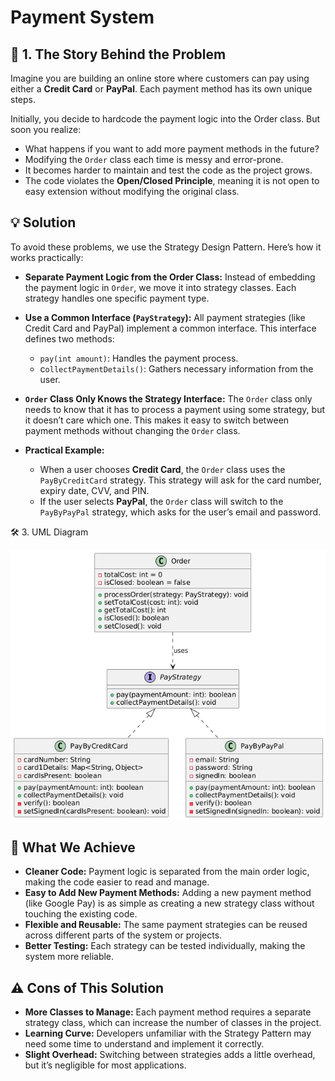 # Payment System

## 📖 1. The Story Behind the Problem
Imagine you are building an online store where customers can pay using either a **Credit Card** or **PayPal**. Each payment method has its own unique steps.

Initially, you decide to hardcode the payment logic into the Order class. But soon you realize:

* What happens if you want to add more payment methods in the future?
* Modifying the `Order` class each time is messy and error-prone.
* It becomes harder to maintain and test the code as the project grows.
* The code violates the **Open/Closed Principle**, meaning it is not open to easy extension without modifying the original class.

## 💡 Solution
To avoid these problems, we use the Strategy Design Pattern. Here’s how it works practically:

* **Separate Payment Logic from the Order Class:**
Instead of embedding the payment logic in `Order`, we move it into strategy classes. Each strategy handles one specific payment type.

* **Use a Common Interface (`PayStrategy`):**
All payment strategies (like Credit Card and PayPal) implement a common interface. This interface defines two methods:

  * `pay(int amount)`: Handles the payment process.
  * c`ollectPaymentDetails()`: Gathers necessary information from the user.
* **`Order` Class Only Knows the Strategy Interface:**
The `Order` class only needs to know that it has to process a payment using some strategy, but it doesn’t care which one. This makes it easy to switch between payment methods without changing the `Order` class.

* **Practical Example:**

  * When a user chooses **Credit Card**, the `Order` class uses the `PayByCreditCard` strategy. This strategy will ask for the card number, expiry date, CVV, and PIN.
  * If the user selects **PayPal**, the `Order` class will switch to the `PayByPayPal` strategy, which asks for the user’s email and password.

🛠️ 3. UML Diagram

![payment uml](uml.png)

## 🎯 What We Achieve
* **Cleaner Code:** Payment logic is separated from the main order logic, making the code easier to read and manage.
* **Easy to Add New Payment Methods:** Adding a new payment method (like Google Pay) is as simple as creating a new strategy class without touching the existing code.
* **Flexible and Reusable:** The same payment strategies can be reused across different parts of the system or projects.
* **Better Testing:** Each strategy can be tested individually, making the system more reliable.

## ⚠️ Cons of This Solution
* **More Classes to Manage:** Each payment method requires a separate strategy class, which can increase the number of classes in the project.
* **Learning Curve:** Developers unfamiliar with the Strategy Pattern may need some time to understand and implement it correctly.
* **Slight Overhead:** Switching between strategies adds a little overhead, but it’s negligible for most applications.